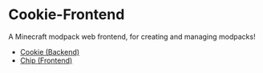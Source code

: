 # Cookie-Frontend

A Minecraft modpack web frontend, for creating and managing modpacks!

* [Cookie (Backend)](https://github.com/hedgehog1029/Cookie)
* [Chip (Frontend)](https://github.com/hedgehog1029/Chip)
